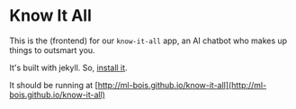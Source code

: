 # Know It All 

This is the (frontend) for our `know-it-all` app, an AI chatbot who makes up things to outsmart you.


It's built with jekyll. So, [install it](https://jekyllrb.com/docs/installation/).

It should be running at [http://ml-bois.github.io/know-it-all](http://ml-bois.github.io/know-it-all)




